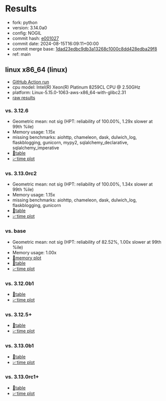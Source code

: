 # Results

- fork: python
- version: 3.14.0a0
- config: NOGIL
- commit hash: [e001027](https://github.com/python/cpython/commit/e001027)
- commit date: 2024-08-15T16:09:11+00:00
- commit merge base: [1dad23edbc9db3a13268c1000c8dd428edba29f8](https://github.com/python/cpython/commit/1dad23edbc9db3a13268c1000c8dd428edba29f8)
- ref: main

## linux x86_64 (linux)

- [GitHub Action run](https://github.com/facebookexperimental/free-threading-benchmarking/actions/runs/10407802632)
- cpu model: Intel(R) Xeon(R) Platinum 8259CL CPU @ 2.50GHz
- platform: Linux-5.15.0-1063-aws-x86_64-with-glibc2.31
- [raw results](bm-20240815-linux-x86_64-python-main-3.14.0a0-e001027.json)

### vs. 3.12.6

- Geometric mean: not sig (HPT: reliability of 100.00%, 1.29x slower at 99th %ile)
- Memory usage: 1.15x
- missing benchmarks: aiohttp, chameleon, dask, dulwich_log, flaskblogging, gunicorn, mypy2, sqlalchemy_declarative, sqlalchemy_imperative
- [📄table](bm-20240815-linux-x86_64-python-main-3.14.0a0-e001027-vs-3.12.6.md)
- [📈time plot](bm-20240815-linux-x86_64-python-main-3.14.0a0-e001027-vs-3.12.6.svg)

### vs. 3.13.0rc2

- Geometric mean: not sig (HPT: reliability of 100.00%, 1.34x slower at 99th %ile)
- Memory usage: 1.15x
- missing benchmarks: aiohttp, chameleon, dask, dulwich_log, flaskblogging, gunicorn
- [📄table](bm-20240815-linux-x86_64-python-main-3.14.0a0-e001027-vs-3.13.0rc2.md)
- [📈time plot](bm-20240815-linux-x86_64-python-main-3.14.0a0-e001027-vs-3.13.0rc2.svg)

### vs. base

- Geometric mean: not sig (HPT: reliability of 82.52%, 1.00x slower at 99th %ile)
- Memory usage: 1.00x
- [🧠memory plot](bm-20240815-linux-x86_64-python-main-3.14.0a0-e001027-vs-base-mem.svg)
- [📄table](bm-20240815-linux-x86_64-python-main-3.14.0a0-e001027-vs-base.md)
- [📈time plot](bm-20240815-linux-x86_64-python-main-3.14.0a0-e001027-vs-base.svg)

### vs. 3.12.0b1

- [📄table](bm-20240815-linux-x86_64-python-main-3.14.0a0-e001027-vs-3.12.0b1.md)
- [📈time plot](bm-20240815-linux-x86_64-python-main-3.14.0a0-e001027-vs-3.12.0b1.svg)

### vs. 3.12.5+

- [📄table](bm-20240815-linux-x86_64-python-main-3.14.0a0-e001027-vs-3.12.5%2B.md)
- [📈time plot](bm-20240815-linux-x86_64-python-main-3.14.0a0-e001027-vs-3.12.5%2B.svg)

### vs. 3.13.0b1

- [📄table](bm-20240815-linux-x86_64-python-main-3.14.0a0-e001027-vs-3.13.0b1.md)
- [📈time plot](bm-20240815-linux-x86_64-python-main-3.14.0a0-e001027-vs-3.13.0b1.svg)

### vs. 3.13.0rc1+

- [📄table](bm-20240815-linux-x86_64-python-main-3.14.0a0-e001027-vs-3.13.0rc1%2B.md)
- [📈time plot](bm-20240815-linux-x86_64-python-main-3.14.0a0-e001027-vs-3.13.0rc1%2B.svg)

